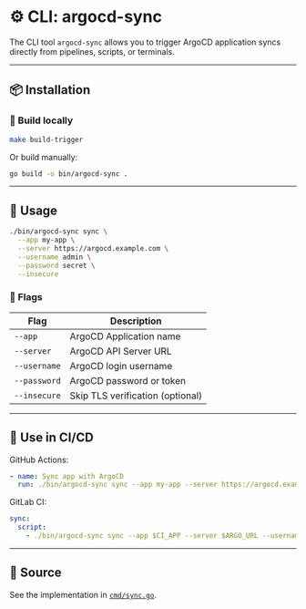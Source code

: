 # ⚙️ CLI: argocd-sync

The CLI tool `argocd-sync` allows you to trigger ArgoCD application syncs directly from pipelines, scripts, or terminals.

---

## 📦 Installation

### 🧪 Build locally

```bash
make build-trigger
```

Or build manually:

```bash
go build -o bin/argocd-sync .
```

---

## 🚀 Usage

```bash
./bin/argocd-sync sync \
  --app my-app \
  --server https://argocd.example.com \
  --username admin \
  --password secret \
  --insecure
```

### 📖 Flags

| Flag        | Description                       |
|-------------|-----------------------------------|
| `--app`     | ArgoCD Application name           |
| `--server`  | ArgoCD API Server URL             |
| `--username`| ArgoCD login username             |
| `--password`| ArgoCD password or token          |
| `--insecure`| Skip TLS verification (optional)  |

---

## 🔄 Use in CI/CD

GitHub Actions:
```yaml
- name: Sync app with ArgoCD
  run: ./bin/argocd-sync sync --app my-app --server https://argocd.example.com --username $ARGO_USER --password $ARGO_PASS
```

GitLab CI:
```yaml
sync:
  script:
    - ./bin/argocd-sync sync --app $CI_APP --server $ARGO_URL --username $ARGO_USER --password $ARGO_PASS
```

---

## 📁 Source

See the implementation in [`cmd/sync.go`](https://github.com/giovanni-gava/argocd-pipeline-trigger/blob/main/cmd/sync.go).